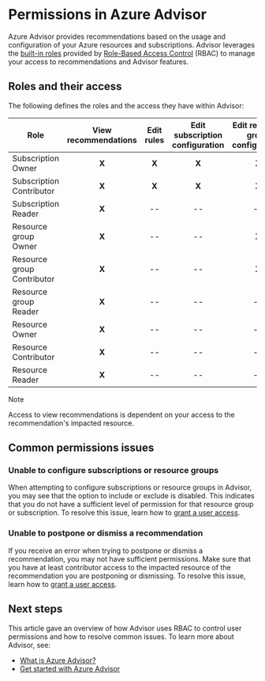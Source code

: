 # Permissions in Azure Advisor
Azure Advisor provides recommendations based on the usage and configuration of your Azure resources and subscriptions. Advisor leverages the [built-in roles](https://docs.microsoft.com/azure/role-based-access-control/built-in-roles) provided by [Role-Based Access Control](https://docs.microsoft.com/en-us/azure/role-based-access-control/overview) (RBAC) to manage your access to recommendations and Advisor features. 

## Roles and their access
The following defines the roles and the access they have within Advisor:

| **Role** | **View recommendations** | **Edit rules** | **Edit subscription configuration** | **Edit resource group configuration**| **Dismiss and postpone recommendations**|
|---|:---:|:---:|:---:|:---:|:---:|
|Subscription Owner|**X**|**X**|**X**|**X**|**X**|
|Subscription Contributor|**X**|**X**|**X**|**X**|**X**|
|Subscription Reader|**X**|--|--|--|--|
|Resource group Owner|**X**|--|--|**X**|**X**|
|Resource group Contributor|**X**|--|--|**X**|**X**|
|Resource group Reader|**X**|--|--|--|--|
|Resource Owner|**X**|--|--|--|**X**|
|Resource Contributor|**X**|--|--|--|**X**|
|Resource Reader|**X**|--|--|--|--|

> [!NOTE]
> Access to view recommendations is dependent on your access to the recommendation's impacted resource.

## Common permissions issues

### Unable to configure subscriptions or resource groups
When attempting to configure subscriptions or resource groups in Advisor, you may see that the option to include or exclude is disabled. This indicates that you do not have a sufficient level of permission for that resource group or subscription. To resolve this issue, learn how to [grant a user access](https://docs.microsoft.com/azure/role-based-access-control/quickstart-assign-role-user-portal).

### Unable to postpone or dismiss a recommendation
If you receive an error when trying to postpone or dismiss a recommendation, you may not have sufficient permissions. Make sure that you have at least contributor access to the impacted resource of the recommendation you are postponing or dismissing. To resolve this issue, learn how to [grant a user access](https://docs.microsoft.com/azure/role-based-access-control/quickstart-assign-role-user-portal).

## Next steps
This article gave an overview of how Advisor uses RBAC to control user permissions and how to resolve common issues. To learn more about Advisor, see:
- [What is Azure Advisor?](https://docs.microsoft.com/azure/advisor/advisor-overview)
- [Get started with Azure Advisor](https://docs.microsoft.com/azure/advisor/advisor-get-started)
